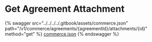 # Get Agreement Attachment

{% swagger src="../../../../.gitbook/assets/commerce.json" path="/v1/commerce/agreements/{agreementId}/attachments/{id}" method="get" %}
[commerce.json](../../../../.gitbook/assets/commerce.json)
{% endswagger %}

